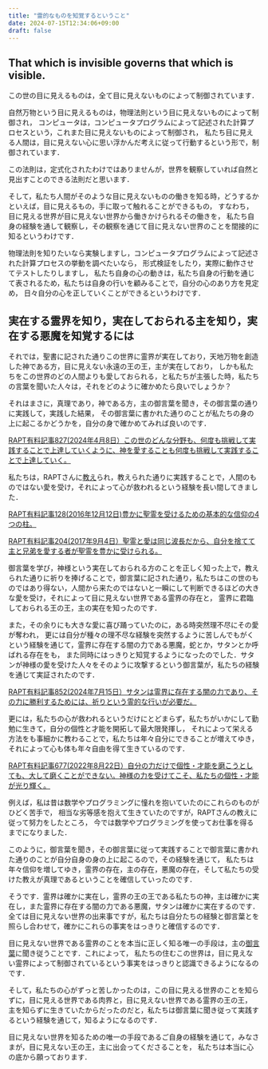 ```yaml
---
title: "霊的なものを知覚するということ"
date: 2024-07-15T12:34:06+09:00
draft: false
---
```


## That which is invisible governs that which is visible.
この世の目に見えるものは，全て目に見えないものによって制御されています．

自然万物という目に見えるものは，物理法則という目に見えないものによって制御され，
コンピュータは，コンピュータプログラムによって記述された計算プロセスという，これまた目に見えないものによって制御され，
私たち目に見える人間は，目に見えない心に思い浮かんだ考えに従って行動するという形で，制御されています．

この法則は，定式化されたわけではありませんが，世界を観察していれば自然と見出すことのできる法則だと思います．

そして，私たち人間がそのような目に見えないものの働きを知る時，どうするかといえば，目に見えるもの，手に取って触れることができるもの，
すなわち，目に見える世界が目に見えない世界から働きかけられるその働きを，
私たち自身の経験を通して観察し，その観察を通じて目に見えない世界のことを間接的に知るというわけです．

物理法則を知りたいなら実験しますし，コンピュータプログラムによって記述された計算プロセスの挙動を調べたいなら，
形式検証をしたり，実際に動作させてテストしたりしますし，
私たち自身の心の動きは，私たち自身の行動を通じて表されるため，私たちは自身の行いを顧みることで，自分の心のあり方を見定め，
日々自分の心を正していくことができるというわけです．

## 実在する霊界を知り，実在しておられる主を知り，実在する悪魔を知覚するには
それでは，聖書に記された通りこの世界に霊界が実在しており，天地万物を創造した神である方，目に見えない永遠の王の王，主が実在しており，
しかも私たちをこの世界のどの人間よりも愛しておられる，と私たちが主張した時，私たちの言葉を聞いた人々は，それをどのように確かめたら良いでしょうか？

それはまさに，真理であり，神である方，主の御言葉を聞き，その御言葉の通りに実践して，実践した結果，
その御言葉に書かれた通りのことが私たちの身の上に起こるかどうかを，自分の身で確かめてみれば良いのです．

[RAPT有料記事827(2024年4月8日）この世のどんな分野も、何度も挑戦して実践することで上達していくように、神を愛することも何度も挑戦して実践することで上達していく。](https://rapt-neo.com/?p=59568)

私たちは，RAPTさんに[教え](https://rapt-neo.com/?page_id=30947)られ，教えられた通りに実践することで，人間のものではない愛を受け，それによって心が救われるという経験を長い間してきました．

[RAPT有料記事128(2016年12月12日)豊かに聖霊を受けるための基本的な信仰の4つの柱。](https://rapt-neo.com/?p=41313)

[RAPT有料記事204(2017年9月4日）聖霊と愛は同じ波長だから、自分を捨てて主と兄弟を愛する者が聖霊を豊かに受けられる。](https://rapt-neo.com/?p=44853)

御言葉を学び，神様という実在しておられる方のことを正しく知った上で，教えられた通りに祈りを捧げることで，御言葉に記された通り，私たちはこの世のものではあり得ない，人間から来たのではないと一瞬にして判断できるほどの大きな愛を受け，それによって目に見えない世界である霊界の存在と，
霊界に君臨しておられる王の王，主の実在を知ったのです．

[]()

また，その余りにも大きな愛に喜び踊っていたのに，ある時突然理不尽にその愛が奪われ，
更には自分が種々の理不尽な経験を突然するように苦しんでもがくという経験を通じて，霊界に存在する闇の力である悪魔，蛇とか，サタンとか呼ばれる存在をも，
また同時にはっきりと知覚するようになったのでした．サタンが神様の愛を受けた人々をそのように攻撃するという御言葉が，私たちの経験を通じて実証されたのです．

[RAPT有料記事852(2024年7月15日）サタンは霊界に存在する闇の力であり、その力に勝利するためには、祈りという霊的な行いが必要だ。](https://rapt-neo.com/?p=59914)

更には，私たちの心が救われるというだけにとどまらず，私たちがいかにして勤勉に生きて，自分の個性と才能を開拓して最大限発揮し，
それによって栄える方法をも事細かに教わることで，私たちは年々自分にできることが増えてゆき，それによって心も体も年々自由を得て生きているのです．

[RAPT有料記事677(2022年8月22日）自分の力だけで個性・才能を磨こうとしても、大して磨くことができない。神様の力を受けてこそ、私たちの個性・才能が光り輝く。](https://rapt-neo.com/?p=57171)

例えば，私は昔は数学やプログラミングに憧れを抱いていたのにこれらのものがひどく苦手で，
相当な劣等感を抱えて生きていたのですが，RAPTさんの教えに従って努力をしたところ，
今では数学やプログラミングを使ってお仕事を得るまでになりました．

このように，御言葉を聞き，その御言葉に従って実践することで御言葉に書かれた通りのことが自分自身の身の上に起こるので，その経験を通じて，
私たちは年々信仰を増してゆき，霊界の存在，主の存在，悪魔の存在，そして私たちの受けた教えが真理であるということを確信していったのです．

そうです．霊界は確かに実在し，霊界の王の王である私たちの神，主は確かに実在し，また霊界に存在する闇の力である悪魔，サタンは確かに実在するのです．
全ては目に見えない世界の出来事ですが，私たちは自分たちの経験と御言葉とを照らし合わせて，確かにこれらの事実をはっきりと確信するのです．

目に見えない世界である霊界のことを本当に正しく知る唯一の手段は，主の[御言葉]()に聞き従うことです．これによって，
私たちの住むこの世界は，目に見えない霊界によって制御されているという事実をはっきりと認識できるようになるのです．

そして，私たちの心がずっと苦しかったのは，この目に見える世界のことを知らずに，目に見える世界である肉界と，目に見えない世界である霊界の王の王，
主を知らずに生きていたからだったのだと，私たちは御言葉に聞き従って実践するという経験を通じて，知るようになるのです．

目に見えない世界を知るための唯一の手段であるご自身の経験を通じて，みなさまが，目に見えない王の王，主に出会ってくださることを，
私たちは本当に心の底から願っております．